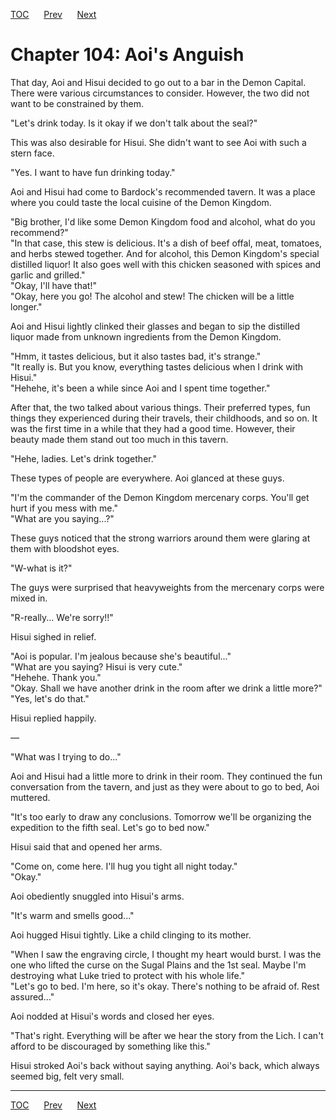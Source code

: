 [TOC](../readme.md)&nbsp;&nbsp;&nbsp;&nbsp;&nbsp;&nbsp;[Prev](section_0018.md)&nbsp;&nbsp;&nbsp;&nbsp;&nbsp;&nbsp;[Next](section_0020.md)



# Chapter 104: Aoi's Anguish

That day, Aoi and Hisui decided to go out to a bar in the Demon Capital.
There were various circumstances to consider. However, the two did not
want to be constrained by them.  
  
"Let's drink today. Is it okay if we don't talk about the seal?"  
  
This was also desirable for Hisui. She didn't want to see Aoi with such
a stern face.  
  
"Yes. I want to have fun drinking today."  
  
Aoi and Hisui had come to Bardock's recommended tavern. It was a place
where you could taste the local cuisine of the Demon Kingdom.  
  
"Big brother, I'd like some Demon Kingdom food and alcohol, what do you
recommend?"  
"In that case, this stew is delicious. It's a dish of beef offal, meat,
tomatoes, and herbs stewed together. And for alcohol, this Demon
Kingdom's special distilled liquor! It also goes well with this chicken
seasoned with spices and garlic and grilled."  
"Okay, I'll have that!"  
"Okay, here you go! The alcohol and stew! The chicken will be a little
longer."  
  
Aoi and Hisui lightly clinked their glasses and began to sip the
distilled liquor made from unknown ingredients from the Demon Kingdom.  
  
"Hmm, it tastes delicious, but it also tastes bad, it's strange."  
"It really is. But you know, everything tastes delicious when I drink
with Hisui."  
"Hehehe, it's been a while since Aoi and I spent time together."  
  
After that, the two talked about various things. Their preferred types,
fun things they experienced during their travels, their childhoods, and
so on. It was the first time in a while that they had a good time.
However, their beauty made them stand out too much in this tavern.  
  
"Hehe, ladies. Let's drink together."  
  
These types of people are everywhere. Aoi glanced at these guys.  
  
"I'm the commander of the Demon Kingdom mercenary corps. You'll get hurt
if you mess with me."  
"What are you saying...?"  
  
These guys noticed that the strong warriors around them were glaring at
them with bloodshot eyes.  
  
"W-what is it?"  
  
The guys were surprised that heavyweights from the mercenary corps were
mixed in.  
  
"R-really... We're sorry!!"  
  
Hisui sighed in relief.  
  
"Aoi is popular. I'm jealous because she's beautiful..."  
"What are you saying? Hisui is very cute."  
"Hehehe. Thank you."  
"Okay. Shall we have another drink in the room after we drink a little
more?"  
"Yes, let's do that."  
  
Hisui replied happily.  
  
—  
  
"What was I trying to do..."  
  
Aoi and Hisui had a little more to drink in their room. They continued
the fun conversation from the tavern, and just as they were about to go
to bed, Aoi muttered.  
  
"It's too early to draw any conclusions. Tomorrow we'll be organizing
the expedition to the fifth seal. Let's go to bed now."  
  
Hisui said that and opened her arms.  
  
"Come on, come here. I'll hug you tight all night today."  
"Okay."  
  
Aoi obediently snuggled into Hisui's arms.  
  
"It's warm and smells good..."  
  
Aoi hugged Hisui tightly. Like a child clinging to its mother.  
  
"When I saw the engraving circle, I thought my heart would burst. I was
the one who lifted the curse on the Sugal Plains and the 1st seal. Maybe
I'm destroying what Luke tried to protect with his whole life."  
"Let's go to bed. I'm here, so it's okay. There's nothing to be afraid
of. Rest assured..."  
  
Aoi nodded at Hisui's words and closed her eyes.  
  
"That's right. Everything will be after we hear the story from the Lich.
I can't afford to be discouraged by something like this."  
  
Hisui stroked Aoi's back without saying anything. Aoi's back, which
always seemed big, felt very small.  
  
  
  


---
[TOC](../readme.md)&nbsp;&nbsp;&nbsp;&nbsp;&nbsp;&nbsp;[Prev](section_0018.md)&nbsp;&nbsp;&nbsp;&nbsp;&nbsp;&nbsp;[Next](section_0020.md)

